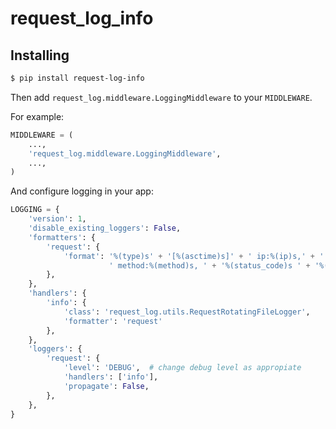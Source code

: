 # request_log_info

## Installing

```bash
$ pip install request-log-info
```

Then add ```request_log.middleware.LoggingMiddleware``` to your ```MIDDLEWARE```.

For example:

```python
MIDDLEWARE = (
    ...,   
    'request_log.middleware.LoggingMiddleware',
    ...,
)
```

And configure logging in your app:

```python
LOGGING = {
    'version': 1,
    'disable_existing_loggers': False,
    'formatters': {
        'request': {
            'format': '%(type)s' + '[%(asctime)s]' + ' ip:%(ip)s,' + ' url:%(path)s,' +
                      ' method:%(method)s, ' + '%(status_code)s ' + '%(data)s '
        },
    },
    'handlers': {
        'info': {
            'class': 'request_log.utils.RequestRotatingFileLogger',
            'formatter': 'request'
        },
    },
    'loggers': {
        'request': {
            'level': 'DEBUG',  # change debug level as appropiate
            'handlers': ['info'],
            'propagate': False,
        },
    },
}
```
